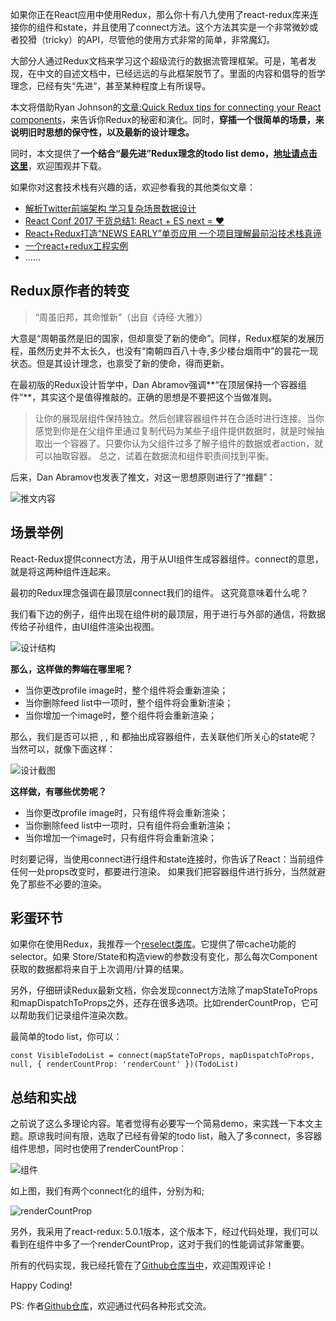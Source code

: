 如果你正在React应用中使用Redux，那么你十有八九使用了react-redux库来连接你的组件和state，并且使用了connect方法。这个方法其实是一个非常微妙或者狡猾（tricky）的API，尽管他的使用方式非常的简单，非常魔幻。

大部分人通过Redux文档来学习这个超级流行的数据流管理框架。可是，笔者发现，在中文的自述文档中，已经远远的与此框架脱节了。里面的内容和倡导的哲学理念，已经有失“先进”，甚至某种程度上有所误导。

本文将借助Ryan Johnson的[文章:Quick Redux tips for connecting your React components](https://medium.com/dailyjs/quick-redux-tips-for-connecting-your-react-components-e08da72f5b3)，来告诉你Redux的秘密和演化。同时，**穿插一个很简单的场景，来说明旧时思想的保守性，以及最新的设计理念。**

同时，本文提供了**一个结合“最先进”Redux理念的todo list demo，[地址请点击这里](https://github.com/HOUCe/react-redux-multiConnect-renderCountProp)**，欢迎围观并下载。

如果你对这套技术栈有兴趣的话，欢迎参看我的其他类似文章：

- [解析Twitter前端架构 学习复杂场景数据设计](http://www.jianshu.com/p/7a56ac1de2a8)
- [React Conf 2017 干货总结1: React + ES next = ♥](http://www.jianshu.com/p/83c86dd0802d)
- [React+Redux打造“NEWS EARLY”单页应用 一个项目理解最前沿技术栈真谛](http://www.jianshu.com/p/cde3cf7e2760)
- [一个react+redux工程实例](http://www.jianshu.com/p/8e28be0e7ab1)
- ......



## Redux原作者的转变
> “周虽旧邦，其命惟新”（出自《诗经·大雅》）

大意是“周朝虽然是旧的国家，但却禀受了新的使命”。同样，Redux框架的发展历程，虽然历史并不太长久，也没有“南朝四百八十寺,多少楼台烟雨中”的昙花一现状态。但是其设计理念，也禀受了新的使命，得而更新。

在最初版的Redux设计哲学中，Dan Abramov强调**“在顶层保持一个容器组件”**，其实这个是值得推敲的。正确的思想是不要把这个当做准则。

>让你的展现层组件保持独立。然后创建容器组件并在合适时进行连接。当你感觉到你是在父组件里通过复制代码为某些子组件提供数据时，就是时候抽取出一个容器了。只要你认为父组件过多了解子组件的数据或者action，就可以抽取容器。
总之，试着在数据流和组件职责间找到平衡。

后来，Dan Abramov也发表了推文，对这一思想原则进行了“推翻”：


![推文内容](http://upload-images.jianshu.io/upload_images/4363003-29a267048bda0dbe.jpg?imageMogr2/auto-orient/strip%7CimageView2/2/w/1240)



## 场景举例
React-Redux提供connect方法，用于从UI组件生成容器组件。connect的意思，就是将这两种组件连起来。

最初的Redux理念强调在最顶层connect我们的组件。
这究竟意味着什么呢？

我们看下边的例子，<Page>组件出现在组件树的最顶层，用于进行与外部的通信，将数据传给子孙组件，由UI组件渲染出视图。


![设计结构](http://upload-images.jianshu.io/upload_images/4363003-ed48e3446ba9e7cf.png?imageMogr2/auto-orient/strip%7CimageView2/2/w/1240)


**那么，这样做的弊端在哪里呢？**

- 当你更改profile image时，整个<Page>组件将会重新渲染；
- 当你删除feed list中一项时，整个<Page>组件将会重新渲染；
- 当你增加一个image时，整个<Page>组件将会重新渲染；

那么，我们是否可以把 <Profile>, <Feed>, 和 <Images>都抽出成容器组件，去关联他们所关心的state呢？
当然可以，就像下面这样：


![设计截图](http://upload-images.jianshu.io/upload_images/4363003-ff65b8c97351f00c.png?imageMogr2/auto-orient/strip%7CimageView2/2/w/1240)



**这样做，有哪些优势呢？**
- 当你更改profile image时，只有<Profile>组件将会重新渲染；
- 当你删除feed list中一项时，只有<Feed>组件将会重新渲染；
- 当你增加一个image时，只有<Images>组件将会重新渲染；


时刻要记得，当使用connect进行组件和state连接时，你告诉了React：当前组件任何一处props改变时，都要进行渲染。
如果我们把容器组件进行拆分，当然就避免了那些不必要的渲染。


## 彩蛋环节

如果你在使用Redux，我推荐一个[reselect类库](https://github.com/reactjs/reselect)。它提供了带cache功能的selector。如果  Store/State和构造view的参数没有变化，那么每次Component获取的数据都将来自于上次调用/计算的结果。

另外，仔细研读Redux最新文档，你会发现connect方法除了mapStateToProps和mapDispatchToProps之外，还存在很多选项。比如renderCountProp，它可以帮助我们记录组件渲染次数。

最简单的todo list，你可以：

    const VisibleTodoList = connect(mapStateToProps, mapDispatchToProps, null, { renderCountProp: 'renderCount' })(TodoList)



## 总结和实战

之前说了这么多理论内容。笔者觉得有必要写一个简易demo，来实践一下本文主题。原谅我时间有限，选取了已经有骨架的todo list，融入了多connect，多容器组件思想，同时也使用了renderCountProp：


![组件](http://upload-images.jianshu.io/upload_images/4363003-52bbcef9207bf074.png?imageMogr2/auto-orient/strip%7CimageView2/2/w/1240)



如上图，我们有两个connect化的组件，分别为<AddTodo>和<TodoList>;


![renderCountProp](http://upload-images.jianshu.io/upload_images/4363003-c85dec06f426e764.png?imageMogr2/auto-orient/strip%7CimageView2/2/w/1240)


另外，我采用了react-redux: 5.0.1版本，这个版本下，经过代码处理，我们可以看到在组件中多了一个renderCountProp，这对于我们的性能调试非常重要。

所有的代码实现，我已经托管在了[Github仓库当中](https://github.com/HOUCe/react-redux-multiConnect-renderCountProp)，欢迎围观评论！


Happy Coding!

PS: 作者[Github仓库](https://github.com/HOUCe)，欢迎通过代码各种形式交流。